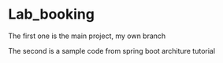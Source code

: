 # Lab_booking

The first one is the main project, my own branch

The second is a sample code from spring boot architure tutorial 
